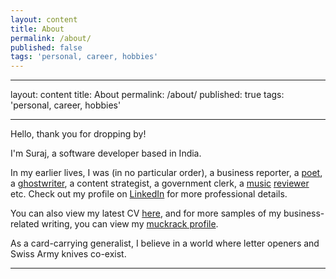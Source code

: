 ```yaml
---
layout: content
title: About
permalink: /about/
published: false
tags: 'personal, career, hobbies'
---
```

---
layout: content
title: About
permalink: /about/
published: true
tags: 'personal, career, hobbies'

---


Hello, thank you for dropping by!

I'm Suraj, a software developer based in India. 

In my earlier lives, I was (in no particular order), a business reporter, a [poet](surajsharma.blogspot.in), a [ghostwriter](https://amzn.to/2Bsgj1D), a content strategist, a government clerk, a [music](http://thesilentballet.com/reviews/Tape_-_Revelationes.html) [reviewer](http://thesilentballet.com/reviews/Stephan_Mathieu_-_A_Static_Place.html) etc. Check out my profile on [LinkedIn](https://in.linkedin.com/in/surajsharma21) for more professional details. 

You can also view my latest CV [here](http://bit.ly/31oAvMw), and for more samples of my business-related writing, you can view my [muckrack profile](http://www.muckrack.com/surajsharma).

As a card-carrying generalist, I believe in a world where letter openers and Swiss Army knives co-exist.

---